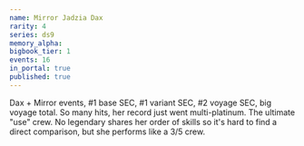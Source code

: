 ```yaml
---
name: Mirror Jadzia Dax
rarity: 4
series: ds9
memory_alpha:
bigbook_tier: 1
events: 16
in_portal: true
published: true
---
```


Dax + Mirror events, #1 base SEC, #1 variant SEC, #2 voyage SEC, big voyage total. So many hits, her record just went multi-platinum. The ultimate "use" crew. No legendary shares her order of skills so it's hard to find a direct comparison, but she performs like a 3/5 crew.

